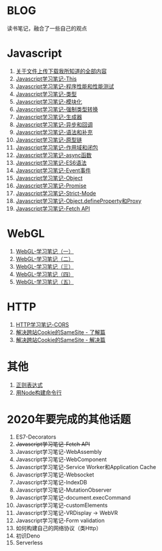 # BLOG
读书笔记，融合了一些自己的观点

# Javascript
1. [关于文件上传下载我所知道的全部内容](https://github.com/PatrickLh/blog/issues/1)
2. [Javascript学习笔记-This](https://github.com/PatrickLh/blog/issues/2)
3. [Javascript学习笔记-程序性能和性能测试](https://github.com/PatrickLh/blog/issues/3)
4. [Javascript学习笔记-类型](https://github.com/PatrickLh/blog/issues/4)
5. [Javascript学习笔记-模块化](https://github.com/PatrickLh/blog/issues/5)
6. [Javascript学习笔记-强制类型转换](https://github.com/PatrickLh/blog/issues/6)
7. [Javascript学习笔记-生成器](https://github.com/PatrickLh/blog/issues/7)
8. [Javascript学习笔记-异步和回调](https://github.com/PatrickLh/blog/issues/8)
9. [Javascript学习笔记-语法和补充](https://github.com/PatrickLh/blog/issues/9)
10. [Javascript学习笔记-原型链](https://github.com/PatrickLh/blog/issues/10)
11. [Javascript学习笔记-作用域和闭包](https://github.com/PatrickLh/blog/issues/11)
12. [Javascript学习笔记-async函数](https://github.com/PatrickLh/blog/issues/12)
13. [Javascript学习笔记-ES6语法](https://github.com/PatrickLh/blog/issues/13)
14. [Javascript学习笔记-Event事件](https://github.com/PatrickLh/blog/issues/14)
15. [Javascript学习笔记-Object](https://github.com/PatrickLh/blog/issues/15)
16. [Javascript学习笔记-Promise](https://github.com/PatrickLh/blog/issues/16)
17. [Javascript学习笔记-Strict-Mode](https://github.com/PatrickLh/blog/issues/17)
18. [Javascript学习笔记-Object.defineProperty和Proxy](https://github.com/PatrickLh/blog/issues/25)
19. [Javascript学习笔记-Fetch API](https://github.com/PatrickLh/blog/issues/27)

# WebGL
1. [WebGL-学习笔记（一）](https://github.com/PatrickLh/blog/issues/18)
2. [WebGL-学习笔记（二）](https://github.com/PatrickLh/blog/issues/19)
3. [WebGL-学习笔记（三）](https://github.com/PatrickLh/blog/issues/20)
4. [WebGL-学习笔记（四）](https://github.com/PatrickLh/blog/issues/21)
5. [WebGL-学习笔记（五）](https://github.com/PatrickLh/blog/issues/22)

# HTTP
1. [HTTP学习笔记-CORS](https://github.com/PatrickLh/blog/issues/23)
2. [解决跨站Cookie的SameSite - 了解篇](https://github.com/PatrickLh/blog/issues/30)
3. [解决跨站Cookie的SameSite - 解决篇](https://github.com/PatrickLh/blog/issues/29)

# 其他
1. [正则表达式](https://github.com/PatrickLh/blog/issues/24)
2. [用Node构建命令行](https://github.com/PatrickLh/blog/issues/28)

# 2020年要完成的其他话题
1. ES7-Decorators
2. ~~Javascript学习笔记-Fetch API~~
3. Javascript学习笔记-WebAssembly
4. Javascript学习笔记-WebComponent
5. Javascript学习笔记-Service Worker和Application Cache
7. Javascript学习笔记-Websocket
8. Javascript学习笔记-IndexDB
9. Javascript学习笔记-MutationObserver
10. Javascript学习笔记-document.execCommand
11. Javascript学习笔记-customElements
12. Javascript学习笔记-VRDisplay -> WebVR
13. Javascript学习笔记-Form validation
14. 如何构建自己的网络协议（类Http）
15. 初识Deno
16. Serverless
